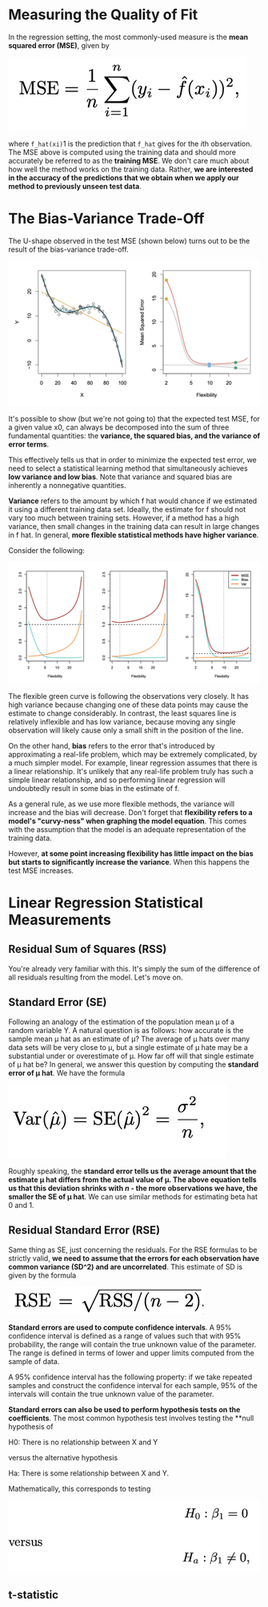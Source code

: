 # Measuring the Quality of Fit

In the regression setting, the most commonly-used measure is the **mean squared error (MSE)**, given by

![Alt image](../images/mse_formula.png)

where `f_hat(xi)`1 is the prediction that `f_hat` gives for the *i*th observation. The MSE above is computed using the training data and should more accurately be referred to as the **training MSE**. We don't care much about how well the method works on the training data. Rather, **we are interested in the accuracy of the predictions that we obtain when we apply our method to previously unseen test data**. 

# The Bias-Variance Trade-Off

The U-shape observed in the test MSE (shown below) turns out to be the result of the bias-variance trade-off.

![Alt image](../images/mse_u_curve.png)

It's possible to show (but we're not going to) that the expected test MSE, for a given value x0, can always be decomposed into the sum of three fundamental quantities: the **variance, the squared bias, and the variance of error terms**.

This effectively tells us that in order to minimize the expected test error, we need to select a statistical learning method that simultaneously achieves **low variance and low bias**. Note that variance and squared bias are inherently a nonnegative quantities. 

**Variance** refers to the amount by which f hat would chance if we estimated it using a different training data set. Ideally, the estimate for f should not vary too much between training sets. However, if a method has a high variance, then small changes in the training data can result in large changes in f hat. In general, **more flexible statistical methods have higher variance**.

Consider the following:

![Alt image](../images/model_flexibility_graph.png)

The flexible green curve is following the observations very closely. It has high variance because changing one of these data points may cause the estimate to change considerably. In contrast, the least squares line is relatively inflexible and has low variance, because moving any single observation will likely cause only a small shift in the position of the line.

On the other hand, **bias** refers to the error that's introduced by approximating a real-life problem, which may be extremely complicated, by a much simpler model. For example, linear regression assumes that there is a linear relationship. It's unlikely that any real-life problem truly has such a simple linear relationship, and so performing linear regression will undoubtedly result in some bias in the estimate of f.

As a general rule, as we use more flexible methods, the variance will increase and the bias will decrease. Don't forget that **flexibility refers to a model's "curvy-ness" when graphing the model equation**. This comes with the assumption that the model is an adequate representation of the training data.

However, **at some point increasing flexibility has little impact on the bias but starts to significantly increase the variance**. When this happens the test MSE increases.

# Linear Regression Statistical Measurements

## Residual Sum of Squares (RSS)

You're already very familiar with this. It's simply the sum of the difference of all residuals resulting from the model. Let's move on.

## Standard Error (SE)

Following an analogy of the estimation of the population mean µ of a random variable Y. A natural question is as follows: how accurate is the sample mean µ hat as an estimate of µ? The average of µ hats over many data sets will be very close to µ, but a single estimate of µ hate may be a substantial under or overestimate of µ. How far off will that single estimate of µ hat be? In general, we answer this question by computing the **standard error of µ hat**. We have the formula

![Alt image](../images/se_formula.png)

Roughly speaking, the **standard error tells us the average amount that the estimate µ hat differs from the actual value of µ. The above equation tells us that this deviation shrinks with *n* - the more observations we have, the smaller the SE of µ hat**. We can use similar methods for estimating beta hat 0 and 1.

## Residual Standard Error (RSE)

Same thing as SE, just concerning the residuals. For the RSE formulas to be strictly valid, **we need to assume that the errors for each observation have common variance (SD^2) and are uncorrelated**. This estimate of SD is given by the formula

![Alt image](../images/rse_formula.png)

**Standard errors are used to compute confidence intervals**. A 95% confidence interval is defined as a range of values such that with 95% probability, the range will contain the true unknown value of the parameter. The range is defined in terms of lower and upper limits computed from the sample of data.

A 95% confidence interval has the following property: if we take repeated samples and construct the confidence interval for each sample, 95% of the intervals will contain the true unknown value of the parameter.

**Standard errors can also be used to perform hypothesis tests on the coefficients**. The most common hypothesis test involves testing the **null hypothesis of

H0: There is no relationship between X and Y

versus the alternative hypothesis

Ha: There is some relationship between X and Y.

Mathematically, this corresponds to testing

![Alt image](../images/hypothesis_test.png)

## t-statistic

